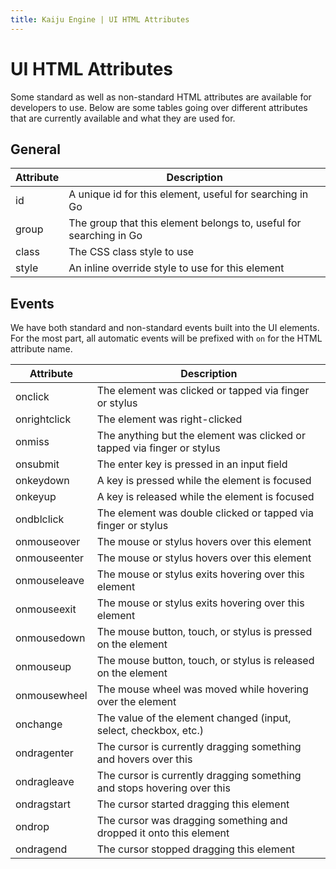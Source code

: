 ```yaml
---
title: Kaiju Engine | UI HTML Attributes
---
```


# UI HTML Attributes
Some standard as well as non-standard HTML attributes are available for developers to use. Below are some tables going over different attributes that are currently available and what they are used for.

## General
| Attribute    | Description                                                        |
| ------------ | ------------------------------------------------------------------ |
| id           | A unique id for this element, useful for searching in Go           |
| group        | The group that this element belongs to, useful for searching in Go |
| class        | The CSS class style to use                                         |
| style        | An inline override style to use for this element                   |

## Events
We have both standard and non-standard events built into the UI elements. For the most part, all automatic events will be prefixed with `on` for the HTML attribute name.

| Attribute    | Description                                                             |
| ------------ | ----------------------------------------------------------------------- |
| onclick      | The element was clicked or tapped via finger or stylus                  |
| onrightclick | The element was right-clicked                                           |
| onmiss       | The anything but the element was clicked or tapped via finger or stylus |
| onsubmit     | The enter key is pressed in an input field                              |
| onkeydown    | A key is pressed while the element is focused                           |
| onkeyup      | A key is released while the element is focused                          |
| ondblclick   | The element was double clicked or tapped via finger or stylus           |
| onmouseover  | The mouse or stylus hovers over this element                            |
| onmouseenter | The mouse or stylus hovers over this element                            |
| onmouseleave | The mouse or stylus exits hovering over this element                    |
| onmouseexit  | The mouse or stylus exits hovering over this element                    |
| onmousedown  | The mouse button, touch, or stylus is pressed on the element            |
| onmouseup    | The mouse button, touch, or stylus is released on the element           |
| onmousewheel | The mouse wheel was moved while hovering over the element               |
| onchange     | The value of the element changed (input, select, checkbox, etc.)        |
| ondragenter  | The cursor is currently dragging something and hovers over this         |
| ondragleave  | The cursor is currently dragging something and stops hovering over this |
| ondragstart  | The cursor started dragging this element                                |
| ondrop       | The cursor was dragging something and dropped it onto this element      |
| ondragend    | The cursor stopped dragging this element                                |